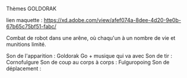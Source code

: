 Thèmes GOLDORAK

lien maquette : https://xd.adobe.com/view/afef074a-8dee-4d20-9e0b-67b65c75bf51-fabc/

Combat de robot dans une arêne, où chaqu'un à un nombre de vie et munitions limité. 



Son de l'apparition : Goldorak Go + musique qui va avec
Son de tir : Cornofulgure
Son de coup au corps à corps : Fulguropoing
Son de déplacement : 